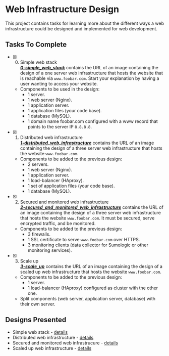 # Web Infrastructure Design

This project contains tasks for learning more about the different ways a web infrastructure could be designed and implemented for web development.

## Tasks To Complete

+ [x] 0. Simple web stack <br/>_**[0-simple_web_stack](0-simple_web_stack)**_ contains the URL of an image containing the design of a one server web infrastructure that hosts the website that is reachable via `www.foobar.com`. Start your explanation by having a user wanting to access your website.
  + Components to be used in the design:
    + 1 server.
    + 1 web server (Nginx).
    + 1 application server.
    + 1 application files (your code base).
    + 1 database (MySQL).
    + 1 domain name foobar.com configured with a www record that points to the server IP `8.8.8.8`.
+ [x] 1. Distributed web infrastructure <br/>_**[1-distributed_web_infrastructure](1-distributed_web_infrastructure)**_ contains the URL of an image containing the design of a three server web infrastructure that hosts the website `www.foobar.com`.
  + Components to be added to the previous design:
    + 2 servers.
    + 1 web server (Nginx).
    + 1 application server.
    + 1 load-balancer (HAproxy).
    + 1 set of application files (your code base).
    + 1 database (MySQL).
+ [x] 2. Secured and monitored web infrastructure <br/>_**[2-secured_and_monitored_web_infrastructure](2-secured_and_monitored_web_infrastructure)**_ contains the URL of an image containing the design of a three server web infrastructure that hosts the website `www.foobar.com`. It must be secured, serve encrypted traffic, and be monitored.
  + Components to be added to the previous design:
    + 3 firewalls.
    + 1 SSL certificate to serve `www.foobar.com` over HTTPS.
    + 3 monitoring clients (data collector for Sumologic or other monitoring services).

+ [x] 3. Scale up <br/>_**[3-scale_up](3-scale_up)**_ contains the URL of an image containing the design of a scaled up web infrastructure that hosts the website `www.foobar.com`.
  + Components to be added to the previous design:
    + 1 server.
    + 1 load-balancer (HAproxy) configured as cluster with the other one.
  + Split components (web server, application server, database) with their own server.

## Designs Presented

+ Simple web stack - [details](0-simple_web_stack.md)
+ Distributed web infrastructure - [details](1-distributed_web_infrastructure.md)
+ Secured and monitored web infrastrucure - [details](2-secured_and_monitored_web_infrastructure.md)
+ Scaled up web infrastructure - [details](3-scale_up.md)
